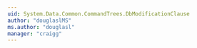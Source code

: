 ```yaml
---
uid: System.Data.Common.CommandTrees.DbModificationClause
author: "douglaslMS"
ms.author: "douglasl"
manager: "craigg"
---
```

